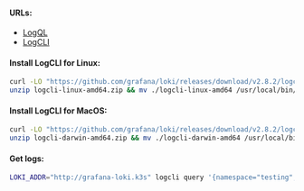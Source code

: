 #### URLs:
- [LogQL](https://grafana.com/docs/loki/latest/logql/)
- [LogCLI](https://grafana.com/docs/loki/latest/tools/logcli/)

#### Install LogCLI for Linux:
```bash
curl -LO "https://github.com/grafana/loki/releases/download/v2.8.2/logcli-linux-amd64.zip" && \
unzip logcli-linux-amd64.zip && mv ./logcli-linux-amd64 /usr/local/bin/logcli && rm -f logcli-linux-amd64.zip
```

#### Install LogCLI for MacOS:
```bash
curl -LO "https://github.com/grafana/loki/releases/download/v2.8.2/logcli-darwin-amd64.zip" && \
unzip logcli-darwin-amd64.zip && mv ./logcli-darwin-amd64 /usr/local/bin/logcli && rm -f logcli-darwin-amd64.zip
```

#### Get logs:
```bash
LOKI_ADDR="http://grafana-loki.k3s" logcli query '{namespace="testing",pod="test-app-1",container="app"}'
```
